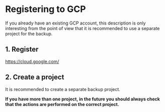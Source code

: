 
# Registering to GCP

If you already have an existing GCP account, this description is only interesting from the point of view that it is recommended to use a separate project for the backup.

## 1. Register

https://cloud.google.com/

## 2. Create a project

It is recommended to create a separate backup project.

**If you have more than one project, in the future you should always check that the actions are performed on the correct project.**
